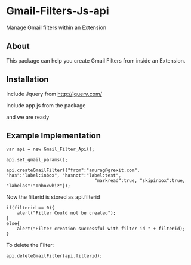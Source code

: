 Gmail-Filters-Js-api
====================

Manage Gmail filters within an Extension 

About
-----
This package can help you create Gmail Filters from inside an Extension. 

Installation
------------

Include Jquery from http://jquery.com/ 

Include app.js from the package 

and we are ready 
 

Example Implementation
-------

    var api = new Gmail_Filter_Api();

    api.set_gmail_params();

    api.createGmailFilter({"from":"anurag@grexit.com", "has":"label:inbox", "hasnot":"label:test", 
                                     "markread":true, "skipinbox":true, "labelas":"Inboxwhiz"});

Now the filterid is stored as api.filterid

    if(filterid == 0){
        alert("Filter Could not be created");
    }
    else{
        alert("Filter creation successful with filter id " + filterid);
    }

To delete the Filter:

    api.deleteGmailFilter(api.filterid);
